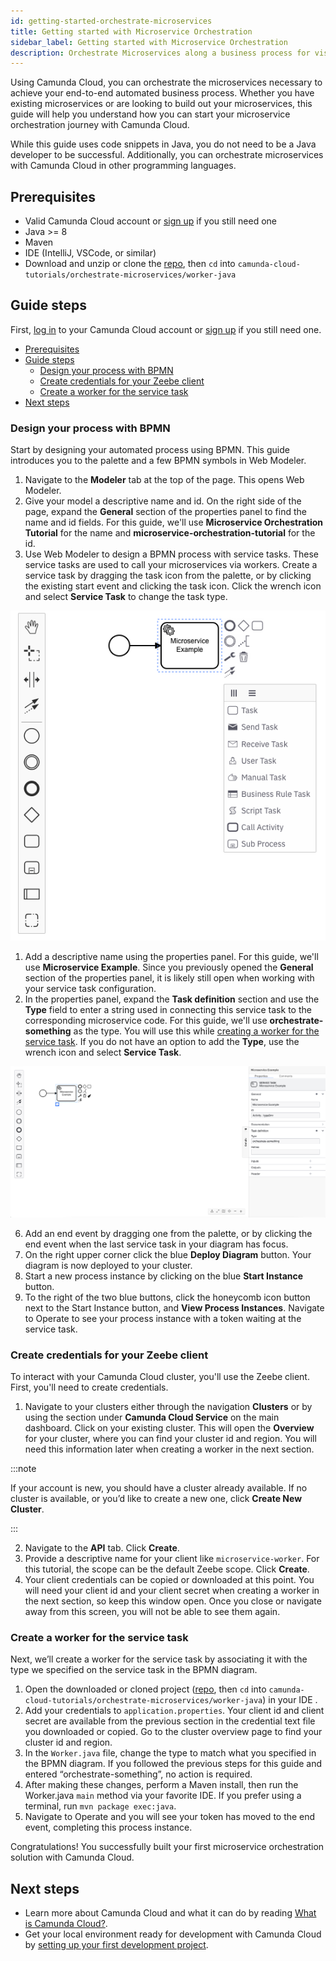 ```yaml
---
id: getting-started-orchestrate-microservices
title: Getting started with Microservice Orchestration
sidebar_label: Getting started with Microservice Orchestration
description: Orchestrate Microservices along a business process for visibility and resilience.
---
```


Using Camunda Cloud, you can orchestrate the microservices necessary to achieve your end-to-end automated business process. Whether you have existing microservices or are looking to build out your microservices, this guide will help you understand how you can start your microservice orchestration journey with Camunda Cloud.

While this guide uses code snippets in Java, you do not need to be a Java developer to be successful. Additionally, you can orchestrate microservices with Camunda Cloud in other programming languages.

## Prerequisites

* Valid Camunda Cloud account or [sign up](https://camunda.io/signup) if you still need one
* Java >= 8
* Maven
* IDE (IntelliJ, VSCode, or similar)
* Download and unzip or clone the [repo](https://github.com/camunda-cloud/camunda-cloud-tutorials), then `cd` into `camunda-cloud-tutorials/orchestrate-microservices/worker-java`

## Guide steps

First, [log in](https://camunda.io) to your Camunda Cloud account or [sign up](https://camunda.io/signup) if you still need one.

- [Prerequisites](#prerequisites)
- [Guide steps](#guide-steps)
  - [Design your process with BPMN](#design-your-process-with-bpmn)
  - [Create credentials for your Zeebe client](#create-credentials-for-your-zeebe-client)
  - [Create a worker for the service task](#create-a-worker-for-the-service-task)
- [Next steps](#next-steps)

### Design your process with BPMN

Start by designing your automated process using BPMN. This guide introduces you to the palette and a few BPMN symbols in Web Modeler.

1. Navigate to the **Modeler** tab at the top of the page. This opens Web Modeler.
3. Give your model a descriptive name and id. On the right side of the page, expand the **General** section of the properties panel to find the name and id fields. For this guide, we'll use **Microservice Orchestration Tutorial** for the name and **microservice-orchestration-tutorial** for the id.
4. Use Web Modeler to design a BPMN process with service tasks. These service tasks are used to call your microservices via workers. Create a service task by dragging the task icon from the palette, or by clicking the existing start event and clicking the task icon. Click the wrench icon and select **Service Task** to change the task type.

![Task with dropdown showing config, including service task](./img/microservice-orchestration-config-service-task.png)

1. Add a descriptive name using the properties panel. For this guide, we'll use **Microservice Example**. Since you previously opened the **General** section of the properties panel, it is likely still open when working with your service task configuration.
2. In the properties panel, expand the **Task definition** section and use the **Type** field to enter a string used in connecting this service task to the corresponding microservice code. For this guide, we'll use **orchestrate-something** as the type. You will use this while [creating a worker for the service task](#create-a-worker-for-the-service-task). If you do not have an option to add the **Type**, use the wrench icon and select **Service Task**.

![Service task with properties panel open](./img/microservice-orchestration-service-task.png)

6. Add an end event by dragging one from the palette, or by clicking the end event when the last service task in your diagram has focus.
7. On the right upper corner click the blue **Deploy Diagram** button. Your diagram is now deployed to your cluster.
8. Start a new process instance by clicking on the blue **Start Instance** button. 
9. To the right of the two blue buttons, click the honeycomb icon button next to the Start Instance button, and **View Process Instances**. Navigate to Operate to see your process instance with a token waiting at the service task.

### Create credentials for your Zeebe client

To interact with your Camunda Cloud cluster, you'll use the Zeebe client. First, you'll need to create credentials.

1. Navigate to your clusters either through the navigation **Clusters** or by using the section under **Camunda Cloud Service** on the main dashboard. Click on your existing cluster. This will open the **Overview** for your cluster, where you can find your cluster id and region. You will need this information later when creating a worker in the next section.

:::note 

If your account is new, you should have a cluster already available. If no cluster is available, or you’d like to create a new one, click **Create New Cluster**.

:::

2. Navigate to the **API** tab. Click **Create**.
3. Provide a descriptive name for your client like `microservice-worker`. For this tutorial, the scope can be the default Zeebe scope. Click **Create**.
4. Your client credentials can be copied or downloaded at this point. You will need your client id and your client secret when creating a worker in the next section, so keep this window open. Once you close or navigate away from this screen, you will not be able to see them again. 

### Create a worker for the service task

Next, we’ll create a worker for the service task by associating it with the type we specified on the service task in the BPMN diagram.

1. Open the downloaded or cloned project ([repo](https://github.com/camunda-cloud/camunda-cloud-tutorials), then `cd` into `camunda-cloud-tutorials/orchestrate-microservices/worker-java`) in your IDE .
2. Add your credentials to `application.properties`. Your client id and client secret are available from the previous section in the credential text file you downloaded or copied. Go to the cluster overview page to find your cluster id and region.
3. In the `Worker.java` file, change the type to match what you specified in the BPMN diagram. If you followed the previous steps for this guide and entered “orchestrate-something”, no action is required.
4. After making these changes, perform a Maven install, then run the Worker.java `main` method via your favorite IDE. If you prefer using a terminal, run `mvn package exec:java`.
5. Navigate to Operate and you will see your token has moved to the end event, completing this process instance.

Congratulations! You successfully built your first microservice orchestration solution with Camunda Cloud.

## Next steps

* Learn more about Camunda Cloud and what it can do by reading [What is Camunda Cloud?](../../components/concepts/what-is-camunda-cloud/).
* Get your local environment ready for development with Camunda Cloud by [setting up your first development project](../setting-up-development-project).
